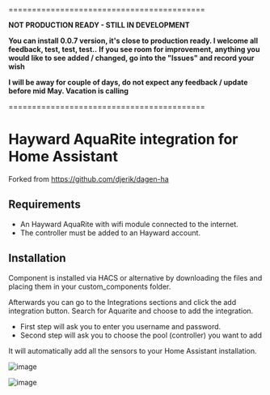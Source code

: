 ==========================================

**NOT PRODUCTION READY - STILL IN DEVELOPMENT**

**You can install 0.0.7 version, it's close to production ready. I welcome all feedback, test, test, test..**
**If you see room for improvement, anything you would like to see added / changed, go into the "Issues" and record your wish**

**I will be away for couple of days, do not expect any feedback / update before mid May. Vacation is calling**

==========================================


# Hayward AquaRite integration for Home Assistant

Forked from https://github.com/djerik/dagen-ha

## Requirements
- An Hayward AquaRite with wifi module connected to the internet.
- The controller must be added to an Hayward account.

## Installation
Component is installed via HACS or alternative by downloading the files and placing them in your custom_components folder.

Afterwards you can go to the Integrations sections and click the add integration button. Search for Aquarite and choose to add the integration.

- First step will ask you to enter you username and password. 
- Second step will ask you to choose the pool (controller) you want to add

It will automatically add all the sensors to your Home Assistant installation.

![image](https://github.com/fdebrus/hayward-ha/assets/33791533/4bae171b-a6e4-41e4-b57b-873b03642bfa)


![image](https://github.com/fdebrus/hayward-ha/assets/33791533/e4458ad5-7aea-4221-8f34-0ea92ff6576a)

